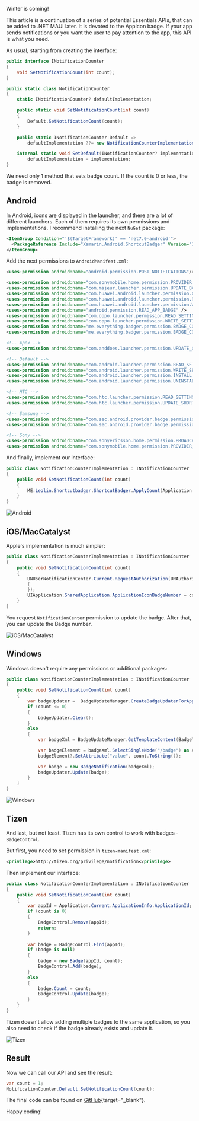 Winter is coming!

This article is a continuation of a series of potential Essentials APIs, that can be added to .NET MAUI later. It is devoted to the AppIcon badge. If your app sends notifications or you want the user to pay attention to the app, this API is what you need.

As usual, starting from creating the interface:

```csharp
public interface INotificationCounter
{
	void SetNotificationCount(int count);
}

public static class NotificationCounter
{
	static INotificationCounter? defaultImplementation;

	public static void SetNotificationCount(int count)
	{
		Default.SetNotificationCount(count);
	}

	public static INotificationCounter Default =>
		defaultImplementation ??= new NotificationCounterImplementation();

	internal static void SetDefault(INotificationCounter? implementation) =>
		defaultImplementation = implementation;
}
```

We need only 1 method that sets badge count. If the count is 0 or less, the badge is removed.

## Android

In Android, icons are displayed in the launcher, and there are a lot of different launchers. Each of them requires its own permissions and implementations. I recommend installing the next `NuGet` package:

```xml
<ItemGroup Condition="'$(TargetFramework)' == 'net7.0-android'">
  <PackageReference Include="Xamarin.Android.ShortcutBadger" Version="1.2.0" />
</ItemGroup>
```
 
Add the next permissions to `AndroidManifest.xml`:

```xml
<uses-permission android:name="android.permission.POST_NOTIFICATIONS"/>

<uses-permission android:name="com.sonymobile.home.permission.PROVIDER_INSERT_BADGE" />
<uses-permission android:name="com.majeur.launcher.permission.UPDATE_BADGE" />
<uses-permission android:name="com.huawei.android.launcher.permission.CHANGE_BADGE" />
<uses-permission android:name="com.huawei.android.launcher.permission.READ_SETTINGS" />
<uses-permission android:name="com.huawei.android.launcher.permission.WRITE_SETTINGS" />
<uses-permission android:name="android.permission.READ_APP_BADGE" />
<uses-permission android:name="com.oppo.launcher.permission.READ_SETTINGS" />
<uses-permission android:name="com.oppo.launcher.permission.WRITE_SETTINGS" />
<uses-permission android:name="me.everything.badger.permission.BADGE_COUNT_READ" />
<uses-permission android:name="me.everything.badger.permission.BADGE_COUNT_WRITE" />

<!-- Apex -->
<uses-permission android:name="com.anddoes.launcher.permission.UPDATE_COUNT"/>

<!-- Default -->
<uses-permission android:name="com.android.launcher.permission.READ_SETTINGS"/>
<uses-permission android:name="com.android.launcher.permission.WRITE_SETTINGS"/>
<uses-permission android:name="com.android.launcher.permission.INSTALL_SHORTCUT" />
<uses-permission android:name="com.android.launcher.permission.UNINSTALL_SHORTCUT" />

<!-- HTC -->
<uses-permission android:name="com.htc.launcher.permission.READ_SETTINGS" />
<uses-permission android:name="com.htc.launcher.permission.UPDATE_SHORTCUT" /> 

<!-- Samsung -->
<uses-permission android:name="com.sec.android.provider.badge.permission.READ" />
<uses-permission android:name="com.sec.android.provider.badge.permission.WRITE" />

<!-- Sony -->
<uses-permission android:name="com.sonyericsson.home.permission.BROADCAST_BADGE" />
<uses-permission android:name="com.sonymobile.home.permission.PROVIDER_INSERT_BADGE" />
```

And finally, implement our interface:

```csharp
public class NotificationCounterImplementation : INotificationCounter
{
	public void SetNotificationCount(int count)
	{
		ME.Leolin.Shortcutbadger.ShortcutBadger.ApplyCount(Application.Context, count);
    }
}
```

![Android](https://ik.imagekit.io/VladislavAntonyuk/vladislavantonyuk/articles/33/android.png)

## iOS/MacCatalyst

Apple's implementation is much simpler:

```csharp
public class NotificationCounterImplementation : INotificationCounter
{
	public void SetNotificationCount(int count)
	{
		UNUserNotificationCenter.Current.RequestAuthorization(UNAuthorizationOptions.Badge, (r, e) =>
		{
		});
		UIApplication.SharedApplication.ApplicationIconBadgeNumber = count;
	}
}
```

You request `NotificationCenter` permission to update the badge. After that, you can update the Badge number.

![iOS/MacCatalyst](https://ik.imagekit.io/VladislavAntonyuk/vladislavantonyuk/articles/33/apple.png)

## Windows

Windows doesn't require any permissions or additional packages:

```csharp
public class NotificationCounterImplementation : INotificationCounter
{
	public void SetNotificationCount(int count)
	{
		var badgeUpdater =	BadgeUpdateManager.CreateBadgeUpdaterForApplication();
		if (count <= 0)
		{
			badgeUpdater.Clear();
		}
		else
		{
			var badgeXml = BadgeUpdateManager.GetTemplateContent(BadgeTemplateType.BadgeNumber);

			var badgeElement = badgeXml.SelectSingleNode("/badge") as XmlElement;
			badgeElement?.SetAttribute("value", count.ToString());

			var badge = new BadgeNotification(badgeXml);
			badgeUpdater.Update(badge);
		}
	}
}
```

![Windows](https://ik.imagekit.io/VladislavAntonyuk/vladislavantonyuk/articles/33/windows.gif)

## Tizen

And last, but not least. Tizen has its own control to work with badges - `BadgeControl`.

But first, you need to set permission in `tizen-manifest.xml`:

```xml
<privilege>http://tizen.org/privilege/notification</privilege>
```

Then implement our interface:

```csharp
public class NotificationCounterImplementation : INotificationCounter
{
	public void SetNotificationCount(int count)
	{
		var appId = Application.Current.ApplicationInfo.ApplicationId;
		if (count is 0)
		{
			BadgeControl.Remove(appId);
			return;
		}
		
		var badge = BadgeControl.Find(appId);
		if (badge is null)
		{
			badge = new Badge(appId, count);
			BadgeControl.Add(badge);
		}
		else
		{
			badge.Count = count;
			BadgeControl.Update(badge);
		}
	}
}
```

Tizen doesn't allow adding multiple badges to the same application, so you also need to check if the badge already exists and update it.

![Tizen](https://ik.imagekit.io/VladislavAntonyuk/vladislavantonyuk/articles/33/tizen.png)

## Result

Now we can call our API and see the result:

```csharp
var count = 1;
NotificationCounter.Default.SetNotificationCount(count);
```

The final code can be found on [GitHub](https://github.com/VladislavAntonyuk/MauiSamples/tree/main/MauiBadge){target="_blank"}.

Happy coding!